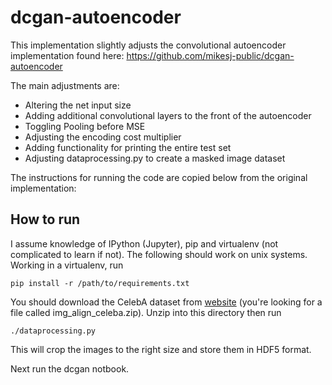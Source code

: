 # dcgan-autoencoder

This implementation slightly adjusts the convolutional autoencoder implementation found here:  https://github.com/mikesj-public/dcgan-autoencoder

The main adjustments are:
* Altering the net input size
* Adding additional convolutional layers to the front of the autoencoder
* Toggling Pooling before MSE
* Adjusting the encoding cost multiplier
* Adding functionality for printing the entire test set
* Adjusting dataprocessing.py to create a masked image dataset

The instructions for running the code are copied below from the original implementation:

## How to run

I assume knowledge of IPython (Jupyter), pip and virtualenv (not complicated to learn if not).  The following should work on unix systems.  Working in a virtualenv, run

```pip install -r /path/to/requirements.txt```

You should download the CelebA dataset from [website](http://mmlab.ie.cuhk.edu.hk/projects/CelebA.html) (you're looking for a file called img_align_celeba.zip).  Unzip into this directory then run

``` ./dataprocessing.py ```

This will crop the images to the right size and store them in HDF5 format.

Next run the dcgan notbook.
